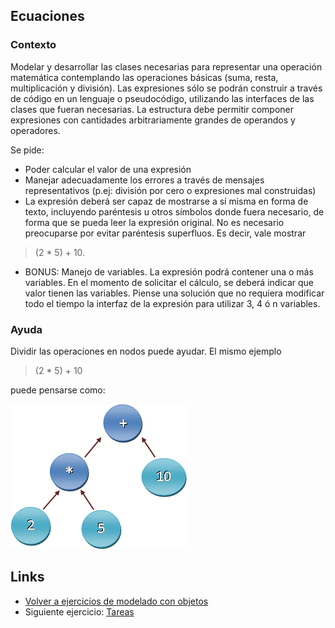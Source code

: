 
## Ecuaciones

### Contexto

Modelar y desarrollar las clases necesarias para representar una operación matemática contemplando las operaciones básicas (suma, resta, multiplicación y división). Las expresiones sólo se podrán construir a través de código en un lenguaje o pseudocódigo, utilizando las interfaces de las clases que fueran necesarias.  La estructura debe permitir componer expresiones con cantidades arbitrariamente grandes de operandos y operadores.

Se pide:

- Poder calcular el valor de una expresión
- Manejar adecuadamente los errores a través de mensajes representativos (p.ej: división por cero o expresiones mal construidas)
- La expresión deberá ser capaz de mostrarse a sí misma en forma de texto, incluyendo paréntesis u otros símbolos donde fuera necesario, de forma que se pueda leer la expresión original. No es necesario preocuparse por evitar paréntesis superfluos. Es decir, vale mostrar

> (2 * 5) + 10.

- BONUS: Manejo de variables. La expresión podrá contener una o más variables. En el momento de solicitar el cálculo, se deberá indicar que valor tienen las variables. Piense una solución que no requiera modificar todo el tiempo la interfaz de la expresión para utilizar 3, 4 ó n variables.

### Ayuda

Dividir las operaciones en nodos puede ayudar. El mismo ejemplo 

> (2 * 5) + 10

puede pensarse como:

![ecuacion](/images/equations.png)

## Links

- [Volver a ejercicios de modelado con objetos](index.md)
- Siguiente ejercicio: [Tareas](tareas.md)

